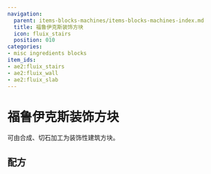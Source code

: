 ```yaml
---
navigation:
  parent: items-blocks-machines/items-blocks-machines-index.md
  title: 福鲁伊克斯装饰方块
  icon: fluix_stairs
  position: 010
categories:
- misc ingredients blocks
item_ids:
- ae2:fluix_stairs
- ae2:fluix_wall
- ae2:fluix_slab
---
```


# 福鲁伊克斯装饰方块

<GameScene zoom="4" background="transparent">
<ImportStructure src="../assets/assemblies/decorative_fluix.snbt" />
<IsometricCamera yaw="195" pitch="30" />
</GameScene>

<ItemLink id="fluix_block" />可由合成、切石加工为装饰性建筑方块。

## 配方

<Row>
  <RecipeFor id="fluix_stairs" />

  <RecipeFor id="fluix_wall" />

  <RecipeFor id="fluix_slab" />
</Row>
